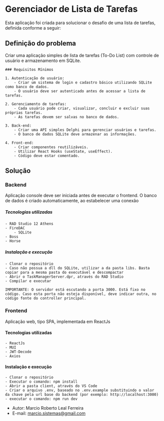 # Gerenciador de Lista de Tarefas

Esta aplicação foi criada para solucionar o desafio de uma lista de tarefas, definida conforme a seguir:

## Definição do problema

Criar uma aplicação simples de lista de tarefas (To-Do List) com controle de usuário e armazenamento em SQLite.

    ### Requisitos Mínimos

    1. Autenticação de usuário:
        - Criar um sistema de login e cadastro básico utilizando SQLite como banco de dados.
        - O usuário deve ser autenticado antes de acessar a lista de tarefas.

    2. Gerenciamento de tarefas:
        - Cada usuário pode criar, visualizar, concluir e excluir suas próprias tarefas.
        - As tarefas devem ser salvas no banco de dados.

    3. Back-end:
        - Criar uma API simples Delphi para gerenciar usuários e tarefas.
        - O banco de dados SQLite deve armazenar as informações.

    4. Front-end:
        - Criar componentes reutilizáveis.
        - Utilizar React Hooks (useState, useEffect).
        - Código deve estar comentado.

## Solução
### Backend

Aplicação console deve ser iniciada antes de executar o frontend. O banco de dados é criado automaticamente, ao estabelecer uma conexão

##### Tecnologias utilizadas

    - RAD Studio 12 Athens
    - FireDAC
        - SQLite
    - Boss
    - Horse

##### Instalação e execução

    - Clonar o repositório
    - Caso não possua a dll do SQLite, utilizar a da pasta libs. Basta copiar para a mesma pasta do executável e descompactar
    - Abrir o TaskManagerServer.dpr, através do RAD Studio
    - Compilar e executar
    
    IMPORTANTE: O servidor está escutando a porta 3000. Está fixo no código. Caso esta porta não esteja disponível, deve indicar outra, no código fonte do controller principal.

### Frontend

Aplicação web, tipo SPA, implementada em ReactJs

#### Tecnologias utilizadas

    - ReactJs
    - MUI
    - JWT-Decode
    - Axios

#### Instalação e execução

    - Clonar o repositório
    - Executar o comando: npm install
    - Abrir a pasta client, através do VS Code
    - Criar o arquivo .env, baseado no .env.example substituindo o valor da chave pela url base do backend (por exemplo: http://localhost:3000)
    - executar o comando: npm run dev

* Autor: Marcio Roberto Leal Ferreira
* E-mail: marcio.sistemas@gmail.com